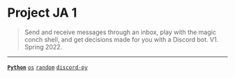 # Project JA 1
> Send and receive messages through an inbox, play with the magic conch shell, and get decisions made for you with a Discord bot. V1. Spring 2022.

---

[**`Python`**](https://github.com/lxRbckl/lxRbckl/blob/main/Python/README.md)
[`os`](https://github.com/lxRbckl/lxRbckl/blob/main/Python/os.md)
[`random`](https://github.com/lxRbckl/lxRbckl/blob/main/Python/random.md)
[`discord-py`](https://github.com/lxRbckl/lxRbckl/blob/main/Python/discord-py.md)

# 
